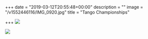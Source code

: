 +++
date = "2019-03-12T20:55:48+00:00"
description = ""
image = "/v1552446116/IMG_0920.jpg"
title = "Tango Championships"

+++
![](image/upload/v1552422942/image/upload/Fest:Champ2019.jpg)

![](image/upload/v1552423113/image/upload/zotto%20pic.jpg)